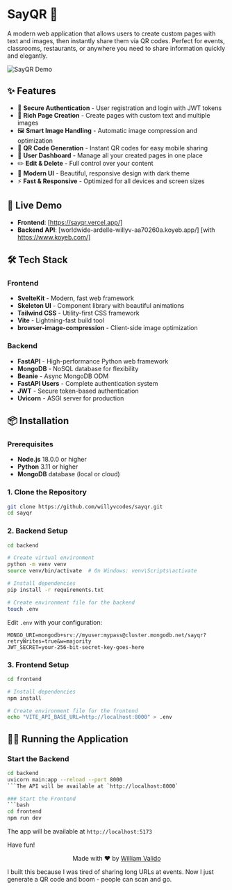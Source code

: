 # SayQR 📱

A modern web application that allows users to create custom pages with text and images, then instantly share them via QR codes. Perfect for events, classrooms, restaurants, or anywhere you need to share information quickly and elegantly.

![SayQR Demo](https://sayqr.vercel.app/)

## ✨ Features

- 🔐 **Secure Authentication** - User registration and login with JWT tokens
- 📝 **Rich Page Creation** - Create pages with custom text and multiple images
- 🖼️ **Smart Image Handling** - Automatic image compression and optimization
- 📱 **QR Code Generation** - Instant QR codes for easy mobile sharing
- 👤 **User Dashboard** - Manage all your created pages in one place
- ✏️ **Edit & Delete** - Full control over your content
- 🎨 **Modern UI** - Beautiful, responsive design with dark theme
- ⚡ **Fast & Responsive** - Optimized for all devices and screen sizes

## 🚀 Live Demo

- **Frontend**: [https://sayqr.vercel.app/]
- **Backend API**: [worldwide-ardelle-willyv-aa70260a.koyeb.app/] [with https://www.koyeb.com/]

## 🛠️ Tech Stack

### Frontend
- **SvelteKit** - Modern, fast web framework
- **Skeleton UI** - Component library with beautiful animations
- **Tailwind CSS** - Utility-first CSS framework
- **Vite** - Lightning-fast build tool
- **browser-image-compression** - Client-side image optimization

### Backend
- **FastAPI** - High-performance Python web framework
- **MongoDB** - NoSQL database for flexibility
- **Beanie** - Async MongoDB ODM
- **FastAPI Users** - Complete authentication system
- **JWT** - Secure token-based authentication
- **Uvicorn** - ASGI server for production

## 📦 Installation

### Prerequisites
- **Node.js** 18.0.0 or higher
- **Python** 3.11 or higher
- **MongoDB** database (local or cloud)

### 1. Clone the Repository
```bash
git clone https://github.com/willyvcodes/sayqr.git
cd sayqr
```

### 2. Backend Setup
```bash
cd backend

# Create virtual environment
python -m venv venv
source venv/bin/activate  # On Windows: venv\Scripts\activate

# Install dependencies
pip install -r requirements.txt

# Create environment file for the backend
touch .env
```

Edit `.env` with your configuration:
```env
MONGO_URI=mongodb+srv://myuser:mypass@cluster.mongodb.net/sayqr?retryWrites=true&w=majority
JWT_SECRET=your-256-bit-secret-key-goes-here
```

### 3. Frontend Setup
```bash
cd frontend

# Install dependencies
npm install

# Create environment file for the frontend
echo "VITE_API_BASE_URL=http://localhost:8000" > .env
```

## 🏃‍♂️ Running the Application

### Start the Backend
```bash
cd backend
uvicorn main:app --reload --port 8000
```The API will be available at `http://localhost:8000`

### Start the Frontend
```bash
cd frontend
npm run dev
```
The app will be available at `http://localhost:5173`

Have fun!

<div align="center">
Made with ❤️ by <a href="https://github.com/willyvcodese">William Valido</a>
</div>

I built this because I was tired of sharing long URLs at events. Now I just generate a QR code and boom - people can scan and go.
